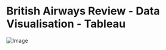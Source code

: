 # British Airways Review - Data Visualisation - Tableau 
![Image](https://github.com/user-attachments/assets/2051cb91-3d35-494a-9418-0ee96a81304a)

